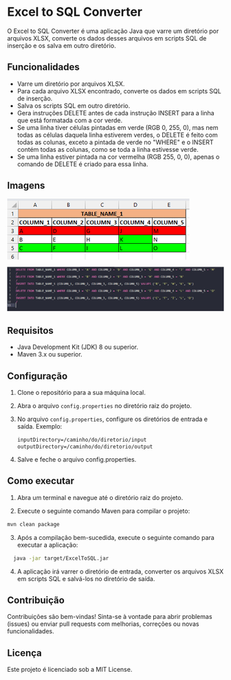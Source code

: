 # Excel to SQL Converter

O Excel to SQL Converter é uma aplicação Java que varre um diretório por arquivos XLSX, converte os dados desses arquivos em scripts SQL de inserção e os salva em outro diretório.

## Funcionalidades

- Varre um diretório por arquivos XLSX.
- Para cada arquivo XLSX encontrado, converte os dados em scripts SQL de inserção.
- Salva os scripts SQL em outro diretório.
- Gera instruções DELETE antes de cada instrução INSERT para a linha que está formatada com a cor verde.
- Se uma linha tiver células pintadas em verde (RGB 0, 255, 0), mas nem todas as células daquela linha estiverem verdes, o DELETE é feito com todas as colunas, exceto a pintada de verde no "WHERE" e o INSERT contém todas as colunas, como se toda a linha estivesse verde.
- Se uma linha estiver pintada na cor vermelha (RGB 255, 0, 0), apenas o comando de DELETE é criado para essa linha.

## Imagens

![Excel de entrada](images/ExcelToSQL1.png)

![SQL formado](images/ExcelToSQL2.png)

## Requisitos

- Java Development Kit (JDK) 8 ou superior.
- Maven 3.x ou superior.

## Configuração

1. Clone o repositório para a sua máquina local.

2. Abra o arquivo `config.properties` no diretório raiz do projeto.

3. No arquivo `config.properties`, configure os diretórios de entrada e saída. Exemplo:

   ```properties
   inputDirectory=/caminho/do/diretorio/input
   outputDirectory=/caminho/do/diretorio/output

4. Salve e feche o arquivo config.properties.

## Como executar

1. Abra um terminal e navegue até o diretório raiz do projeto.

2. Execute o seguinte comando Maven para compilar o projeto:

  ```bash
  mvn clean package
  ```
3. Após a compilação bem-sucedida, execute o seguinte comando para executar a aplicação:

```bash
  java -jar target/ExcelToSQL.jar
  ```
4. A aplicação irá varrer o diretório de entrada, converter os arquivos XLSX em scripts SQL e salvá-los no diretório de saída.

## Contribuição

Contribuições são bem-vindas! Sinta-se à vontade para abrir problemas (issues) ou enviar pull requests com melhorias, correções ou novas funcionalidades.

## Licença

Este projeto é licenciado sob a MIT License.
